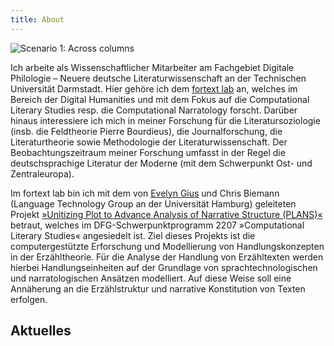 ```yaml
---
title: About
---
```


![Scenario 1: Across columns](/images/Homepage-1.jpeg#floatright)

Ich arbeite als Wissenschaftlicher Mitarbeiter am Fachgebiet Digitale Philologie – Neuere deutsche Literaturwissenschaft an der Technischen Universität Darmstadt. Hier gehöre ich dem [fortext lab](https://fortext.org/de/) an, welches im Bereich der Digital Humanities und mit dem Fokus auf die Computational Literary Studies resp. die Computational Narratology forscht. Darüber hinaus interessiere ich mich in meiner Forschung für die Literatursoziologie (insb. die Feldtheorie Pierre Bourdieus), die Journalforschung, die Literaturtheorie sowie Methodologie der Literaturwissenschaft. Der Beobachtungszeitraum meiner Forschung umfasst in der Regel die deutschsprachige Literatur der Moderne (mit dem Schwerpunkt Ost- und Zentraleuropa).


Im fortext lab bin ich mit dem von [Evelyn Gius](https://evelyngius.de/de/) und Chris Biemann (Language Technology Group an der Universität Hamburg) geleiteten Projekt [»Unitizing Plot to Advance Analysis of Narrative Structure (PLANS)«](https://gepris.dfg.de/gepris/projekt/434552206?language=en) betraut, welches im DFG-Schwerpunktprogramm 2207 »Computational Literary Studies« angesiedelt ist. Ziel dieses Projekts ist die computergestützte Erforschung und Modellierung von Handlungskonzepten in der Erzähltheorie. Für die Analyse der Handlung von Erzähltexten werden hierbei Handlungseinheiten auf der Grundlage von sprachtechnologischen und narratologischen Ansätzen modelliert. Auf diese Weise soll eine Annäherung an die Erzählstruktur und narrative Konstitution von Texten erfolgen.




## Aktuelles
